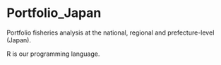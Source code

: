 # Portfolio_Japan
Portfolio fisheries analysis at the national, regional and prefecture-level (Japan).

R is our programming language.
